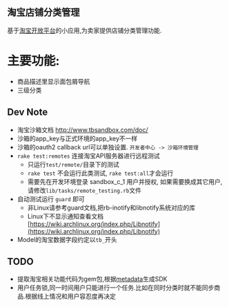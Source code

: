 淘宝店铺分类管理
---

基于[淘宝开放平台](http://open.taobao.com/index.htm)的小应用,为卖家提供店铺分类管理功能.  

主要功能:  
===
* 商品描述里显示面包屑导航
* 三级分类

Dev Note
---
* 淘宝沙箱文档 http://www.tbsandbox.com/doc/
* 沙箱的app_key与正式环境的app_key不一样
* 沙箱的oauth2 callback url可以单独设置. `开发者中心 -> 沙箱环境管理`
* `rake test:remotes` 连接淘宝API服务器进行远程测试
  + 只运行`test/remote/`目录下的测试
  + `rake test` 不会运行此类测试, `rake test:all`才会运行
  + 需要先在开发环境登录 sandbox_c_1 用户并授权, 如果需要换成其它用户,请修改`lib/tasks/remote_testing.rb`文件
* 自动测试运行 `guard` 即可
  + 非Linux请参考guard文档,把rb-inotify和libnotify系统对应的库
  + Linux下不显示通知查看文档 [https://wiki.archlinux.org/index.php/Libnotify](https://wiki.archlinux.org/index.php/Libnotify)
* Model的淘宝数据字段约定以`tb_`开头

TODO
---
* 提取淘宝相关功能代码为gem包,根据[metadata](http://api.taobao.com/myresources/standardSdk.htm?spm=0.0.0.40.rebfKc)生成SDK
* 用户任务锁,同一时间用户只能进行一个任务.比如在同时分类时就不能同步商品.根据线上情况和用户容忍度再决定
